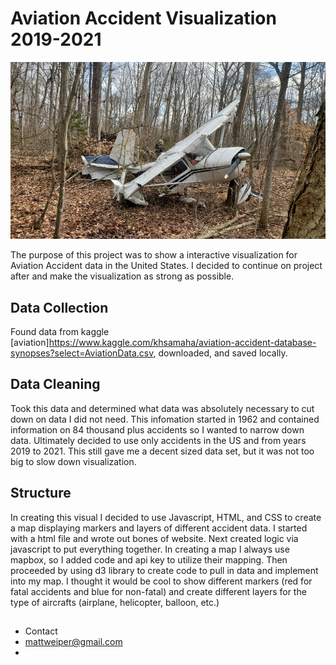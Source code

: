 # Aviation Accident Visualization 2019-2021

![Aviation-Accidents](Images/planecrash.jpg)

The purpose of this project was to show a interactive visualization for Aviation Accident data in the United States. I decided to continue on project after and make the visualization as strong as possible.


## Data Collection

Found data from kaggle [aviation]https://www.kaggle.com/khsamaha/aviation-accident-database-synopses?select=AviationData.csv, downloaded, and saved locally.

## Data Cleaning

Took this data and determined what data was absolutely necessary to cut down on data I did not need. This infomation started in 1962 and contained information on 84 thousand plus accidents so I wanted to narrow down data. Ultimately decided to use only accidents in the US and from years 2019 to 2021. This still gave me a decent sized data set, but it was not too big to slow down visualization.

## Structure

In creating this visual I decided to use Javascript, HTML, and CSS to create a map displaying markers and layers of different accident data. I started with a html file and wrote out bones of website. Next created logic via javascript to put everything together. In creating a map I always use mapbox, so I added code and api key to utilize their mapping. Then proceeded by using d3 library to create code to pull in data and implement into my map. I thought it would be cool to show different markers (red for fatal accidents and blue for non-fatal) and create different layers for the type of aircrafts (airplane, helicopter, balloon, etc.)



## 






- Contact
- mattweiper@gmail.com
- 
